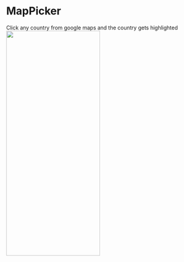 # MapPicker
Click any country from google maps and the country gets highlighted
<img src="https://user-images.githubusercontent.com/57041674/116604523-88952e80-a92e-11eb-9b18-cb42b11c6dec.gif" width="250" height="600"/>
